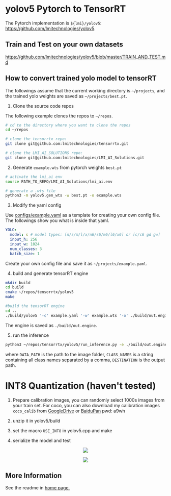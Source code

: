 # yolov5 Pytorch to TensorRT 

The Pytorch implementation is `${lmi}/yolov5`: https://github.com/lmitechnologies/yolov5.

## Train and Test on your own datasets
https://github.com/lmitechnologies/yolov5/blob/master/TRAIN_AND_TEST.md


## How to convert trained yolo model to tensorRT
The followings assume that the current working directory is `~/projects`, and the trained yolo weights are saved as `~/projects/best.pt`.

1. Clone the source code repos

The following example clones the repos to `~/repos`.
```bash
# cd to the directory where you want to clone the repos
cd ~/repos

# clone the tensorrtx repo:
git clone git@github.com:lmitechnologies/tensorrtx.git

# clone the LMI_AI_SOLUTIONS repo:
git clone git@github.com:lmitechnologies/LMI_AI_Solutions.git
```

2. Generate `example.wts` from pytorch weights `best.pt`

```bash
# activate the lmi_ai env
source PATH_TO_REPO/LMI_AI_Solutions/lmi_ai.env

# generate a .wts file
python3 -m yolov5.gen_wts -w best.pt -o example.wts
```

3. Modify the yaml config

Use [configs/example.yaml](https://github.com/lmitechnologies/tensorrtx/blob/master/yolov5/configs/example.yaml) as a template for creating your own config file. The followings show you what is inside that yaml.
```yaml
YOLO:
  model: s # model types: [n/s/m/l/x/n6/s6/m6/l6/x6] or [c/c6 gd gw]
  input_h: 256
  input_w: 1024
  num_classes: 3
  batch_size: 1
```
Create your own config file and save it as `~/projects/example.yaml`.

4. build and generate tensorRT engine
```bash
mkdir build
cd build
cmake ~/repos/tensorrtx/yolov5
make

#build the tensorRT engine
cd ..
./build/yolov5 '-c' example.yaml '-w' example.wts '-o' ./build/out.engine
```
The engine is saved as `./build/out.engine`.

5. run the inference
```bash
python3 ~/repos/tensorrtx/yolov5/run_inference.py -e ./build/out.engine -p ./build -i DATA_PATH -c CLASS_NAMES -o DESTINATION
```
where `DATA_PATH` is the path to the image folder, `CLASS_NAMES` is a string containing all class names separated by a comma, `DESTINATION` is the output path.

# INT8 Quantization (haven't tested)

1. Prepare calibration images, you can randomly select 1000s images from your train set. For coco, you can also download my calibration images `coco_calib` from [GoogleDrive](https://drive.google.com/drive/folders/1s7jE9DtOngZMzJC1uL307J2MiaGwdRSI?usp=sharing) or [BaiduPan](https://pan.baidu.com/s/1GOm_-JobpyLMAqZWCDUhKg) pwd: a9wh

2. unzip it in yolov5/build

3. set the macro `USE_INT8` in yolov5.cpp and make

4. serialize the model and test

<p align="center">
<img src="https://user-images.githubusercontent.com/15235574/78247927-4d9fac00-751e-11ea-8b1b-704a0aeb3fcf.jpg">
</p>

<p align="center">
<img src="https://user-images.githubusercontent.com/15235574/78247970-60b27c00-751e-11ea-88df-41473fed4823.jpg">
</p>

## More Information

See the readme in [home page.](https://github.com/wang-xinyu/tensorrtx)

